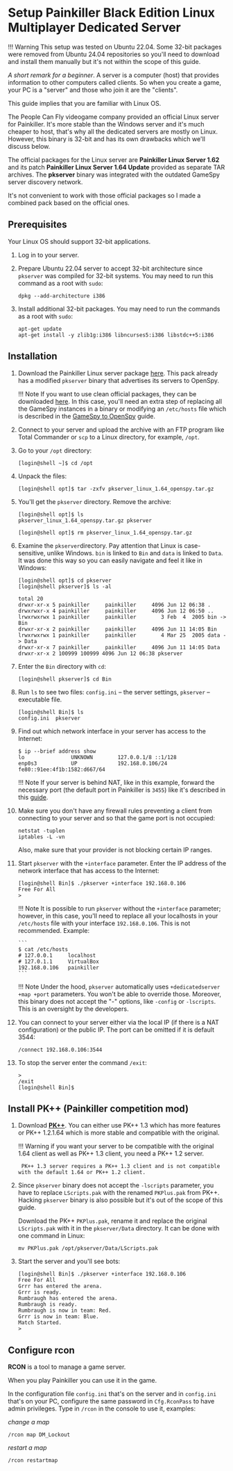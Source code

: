 # Setup Painkiller Black Edition Linux Multiplayer Dedicated Server

!!! Warning
    This setup was tested on Ubuntu 22.04. Some 32-bit packages were removed from Ubuntu 24.04 repositories so you'll need to download and install them manually but it's not within the scope of this guide.

*A short remark for a beginner*. A server is a computer (host) that provides information to other computers called clients. So when you create a game, your PC is a "server" and those who join it are the "clients".

This guide implies that you are familiar with Linux OS.

The People Can Fly videogame company provided an official Linux server for Painkiller. It's more stable than the Windows server and it's much cheaper to host, that's why all the dedicated servers are mostly on Linux. However, this binary is 32-bit and has its own drawbacks which we'll discuss below.

The official packages for the Linux server are **Painkiller Linux Server 1.62** and its patch **Painkiller Linux Server 1.64 Update** provided as separate TAR archives. The **pkserver** binary was integrated with the outdated GameSpy server discovery network.

It's not convenient to work with those official packages so I made a combined pack based on the official ones.

## Prerequisites

Your Linux OS should support 32-bit applications.

1. Log in to your server.

2. Prepare Ubuntu 22.04 server to accept 32-bit architecture since `pkserver` was compiled for 32-bit systems. You may need to run this command as a root with `sudo`:

    ```
    dpkg --add-architecture i386
    ```

3. Install additional 32-bit packages. You may need to run the commands as a root with `sudo`:

    ```
    apt-get update
    apt-get install -y zlib1g:i386 libncurses5:i386 libstdc++5:i386
    ```

## Installation

1. Download the Painkiller Linux server package [here](https://www.moddb.com/games/painkiller/downloads/painkiller-linux-server-164-full-openspy). This pack already has a modified `pkserver` binary that advertises its servers to OpenSpy.

    !!! Note
        If you want to use clean official packages, they can be downloaded [here](https://www.patches-scrolls.com/painkiller.php). In this case, you'll need an extra step of replacing all the GameSpy instances in a binary or modifying an `/etc/hosts` file which is described in the [GameSpy to OpenSpy](gamespy-openspy.md) guide.

2. Connect to your server and upload the archive with an FTP program like Total Commander or `scp` to a Linux directory, for example, `/opt`.

3. Go to your `/opt` directory:

    ```
    [login@shell ~]$ cd /opt
    ```

4. Unpack the files:

    ```
    [login@shell opt]$ tar -zxfv pkserver_linux_1.64_openspy.tar.gz
    ```

5. You'll get the `pkserver` directory. Remove the archive:

    ```
    [login@shell opt]$ ls
    pkserver_linux_1.64_openspy.tar.gz pkserver
    ```

    ```
    [login@shell opt]$ rm pkserver_linux_1.64_openspy.tar.gz
    ```

6. Examine the `pkserver`directory. Pay attention that Linux is case-sensitive, unlike Windows. `bin` is linked to `Bin` and `data` is linked to `Data`. It was done this way so you can easily navigate and feel it like in Windows:

    ```
    [login@shell opt]$ cd pkserver
    [login@shell pkserver]$ ls -al

    total 20
    drwxr-xr-x 5 painkiller     painkiller     4096 Jun 12 06:38 .
    drwxrwxr-x 4 painkiller     painkiller     4096 Jun 12 06:50 ..
    lrwxrwxrwx 1 painkiller     painkiller        3 Feb  4  2005 bin -> Bin
    drwxr-xr-x 2 painkiller     painkiller     4096 Jun 11 14:05 Bin
    lrwxrwxrwx 1 painkiller     painkiller        4 Mar 25  2005 data -> Data
    drwxr-xr-x 7 painkiller     painkiller     4096 Jun 11 14:05 Data
    drwxr-xr-x 2 100999 100999 4096 Jun 12 06:38 pkserver

    ```

7. Enter the `Bin` directory with `cd`:

    ```
    [login@shell pkserver]$ cd Bin
    ```

8. Run `ls` to see two files: `config.ini` – the server settings, `pkserver` – executable file.

    ```
    [login@shell Bin]$ ls
    config.ini  pkserver
    ```

9. Find out which network interface in your server has access to the Internet:

    ```
    $ ip --brief address show
    lo               UNKNOWN        127.0.0.1/8 ::1/128
    enp0s3           UP             192.168.0.106/24 fe80::91ee:4f1b:1582:d667/64
    ```

    !!! Note
        If your server is behind NAT, like in this example, forward the necessary port (the default port in Painkiller is `3455`) like it's described in this [guide](router-config.md).

10. Make sure you don't have any firewall rules preventing a client from connecting to your server and so that the game port is not occupied:

    ```
    netstat -tuplen
    iptables -L -vn
    ```

    Also, make sure that your provider is not blocking certain IP ranges.

11. Start `pkserver` with the `+interface` parameter. Enter the IP address of the network interface that has access to the Internet:

    ```
    [login@shell Bin]$ ./pkserver +interface 192.168.0.106
    Free For All
    >

    ```

    !!! Note
        It is possible to run `pkserver` without the `+interface` parameter; however, in this case, you'll need to replace all your localhosts in your `/etc/hosts` file with your interface `192.168.0.106`. This is not recommended. Example:

        ```
        $ cat /etc/hosts
        # 127.0.0.1     localhost
        # 127.0.1.1     VirtualBox
        192.168.0.106   painkiller
        ```

    !!! Note
        Under the hood, `pkserver` automatically uses `+dedicatedserver +map +port` parameters. You won't be able to override those.
        Moreover, this binary does not accept the "-" options, like `-config` or `-lscripts`. This is an oversight by the developers.

12. You can connect to your server either via the local IP (if there is a NAT configuration) or the public IP. The port can be omitted if it is default 3544:

    ```
    /connect 192.168.0.106:3544
    ```

13. To stop the server enter the command `/exit`:

    ```
    >
    /exit
    [login@shell Bin]$
    ```

## Install PK++ (Painkiller competition mod)

1. Download [**PK++**](https://www.moddb.com/mods/pk). You can either use PK++ 1.3 which has more features or PK++ 1.2.1.64 which is more stable and compatible with the original.

    !!! Warning
        if you want your server to be compatible with the original 1.64 client as well as PK++ 1.3 client, you need a PK++ 1.2 server.

        PK++ 1.3 server requires a PK++ 1.3 client and is not compatible with the default 1.64 or PK++ 1.2 client.

2. Since `pkserver` binary does not accept the `-lscripts` parameter, you have to replace `LScripts.pak` with the renamed `PKPlus.pak` from PK++. Hacking `pkserver` binary is also possible but it's out of the scope of this guide. 

    Download the PK++ `PKPlus.pak`, rename it and replace the original `LScripts.pak` with it in the `pkserver/Data` directory. It can be done with one command in Linux:

    ```
    mv PKPlus.pak /opt/pkserver/Data/LScripts.pak
    ```

3. Start the server and you'll see bots:

    ```
    [login@shell Bin]$ ./pkserver +interface 192.168.0.106
    Free For All
    Grrr has entered the arena.
    Grrr is ready.
    Rumbraugh has entered the arena.
    Rumbraugh is ready.
    Rumbraugh is now in team: Red.
    Grrr is now in team: Blue.
    Match Started.
    >

    ```

## Configure rcon

**RCON** is a tool to manage a game server.

When you play Painkiller you can use it in the game.

In the configuration file `config.ini` that's on the server and in `config.ini` that's on your PC, configure the same password in `Cfg.RconPass` to have admin privileges. Type in `/rcon` in the console to use it, examples:

*change a map*
```
/rcon map DM_Lockout
```

*restart a map*
```
/rcon restartmap
```

